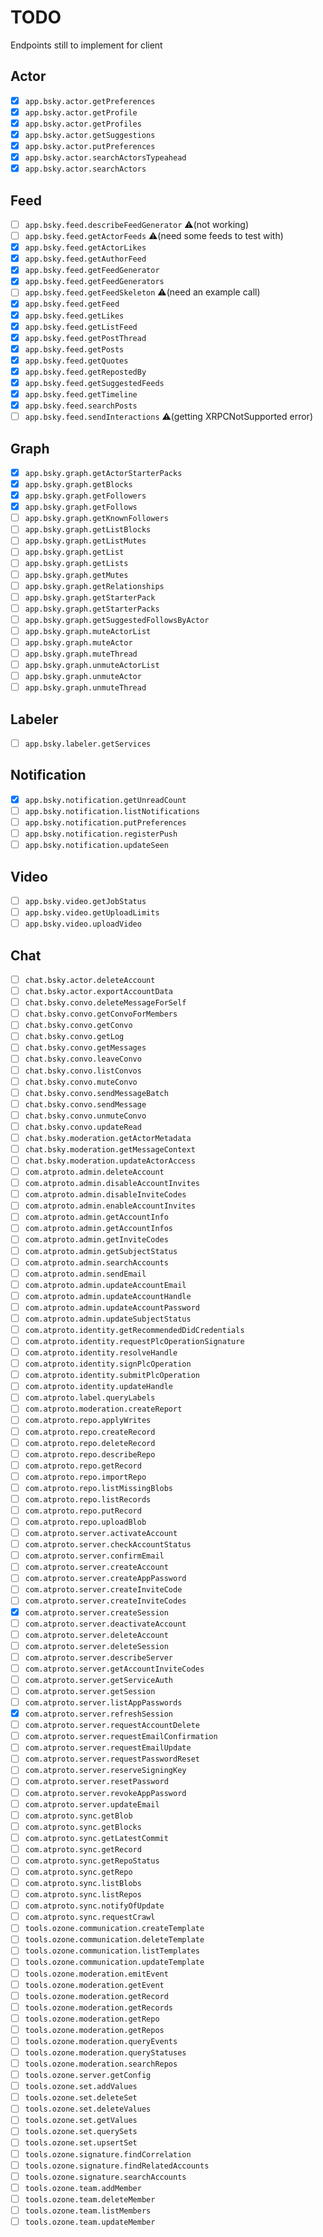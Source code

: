 # TODO

Endpoints still to implement for client

## Actor

- [x] `app.bsky.actor.getPreferences`
- [x] `app.bsky.actor.getProfile`
- [x] `app.bsky.actor.getProfiles`
- [x] `app.bsky.actor.getSuggestions`
- [x] `app.bsky.actor.putPreferences`
- [x] `app.bsky.actor.searchActorsTypeahead`
- [x] `app.bsky.actor.searchActors`

## Feed

- [ ] `app.bsky.feed.describeFeedGenerator` ⚠️(not working)
- [ ] `app.bsky.feed.getActorFeeds` ⚠️(need some feeds to test with)
- [x] `app.bsky.feed.getActorLikes`
- [x] `app.bsky.feed.getAuthorFeed`
- [x] `app.bsky.feed.getFeedGenerator`
- [x] `app.bsky.feed.getFeedGenerators`
- [ ] `app.bsky.feed.getFeedSkeleton` ⚠️(need an example call)
- [x] `app.bsky.feed.getFeed`
- [x] `app.bsky.feed.getLikes`
- [x] `app.bsky.feed.getListFeed`
- [x] `app.bsky.feed.getPostThread`
- [x] `app.bsky.feed.getPosts`
- [x] `app.bsky.feed.getQuotes`
- [x] `app.bsky.feed.getRepostedBy`
- [x] `app.bsky.feed.getSuggestedFeeds`
- [x] `app.bsky.feed.getTimeline`
- [x] `app.bsky.feed.searchPosts`
- [ ] `app.bsky.feed.sendInteractions` ⚠️(getting XRPCNotSupported error)

## Graph

- [x] `app.bsky.graph.getActorStarterPacks`
- [x] `app.bsky.graph.getBlocks`
- [x] `app.bsky.graph.getFollowers`
- [x] `app.bsky.graph.getFollows`
- [ ] `app.bsky.graph.getKnownFollowers`
- [ ] `app.bsky.graph.getListBlocks`
- [ ] `app.bsky.graph.getListMutes`
- [ ] `app.bsky.graph.getList`
- [ ] `app.bsky.graph.getLists`
- [ ] `app.bsky.graph.getMutes`
- [ ] `app.bsky.graph.getRelationships`
- [ ] `app.bsky.graph.getStarterPack`
- [ ] `app.bsky.graph.getStarterPacks`
- [ ] `app.bsky.graph.getSuggestedFollowsByActor`
- [ ] `app.bsky.graph.muteActorList`
- [ ] `app.bsky.graph.muteActor`
- [ ] `app.bsky.graph.muteThread`
- [ ] `app.bsky.graph.unmuteActorList`
- [ ] `app.bsky.graph.unmuteActor`
- [ ] `app.bsky.graph.unmuteThread`

## Labeler

- [ ] `app.bsky.labeler.getServices`

## Notification

- [x] `app.bsky.notification.getUnreadCount`
- [ ] `app.bsky.notification.listNotifications`
- [ ] `app.bsky.notification.putPreferences`
- [ ] `app.bsky.notification.registerPush`
- [ ] `app.bsky.notification.updateSeen`

## Video

- [ ] `app.bsky.video.getJobStatus`
- [ ] `app.bsky.video.getUploadLimits`
- [ ] `app.bsky.video.uploadVideo`

## Chat

- [ ] `chat.bsky.actor.deleteAccount`
- [ ] `chat.bsky.actor.exportAccountData`
- [ ] `chat.bsky.convo.deleteMessageForSelf`
- [ ] `chat.bsky.convo.getConvoForMembers`
- [ ] `chat.bsky.convo.getConvo`
- [ ] `chat.bsky.convo.getLog`
- [ ] `chat.bsky.convo.getMessages`
- [ ] `chat.bsky.convo.leaveConvo`
- [ ] `chat.bsky.convo.listConvos`
- [ ] `chat.bsky.convo.muteConvo`
- [ ] `chat.bsky.convo.sendMessageBatch`
- [ ] `chat.bsky.convo.sendMessage`
- [ ] `chat.bsky.convo.unmuteConvo`
- [ ] `chat.bsky.convo.updateRead`
- [ ] `chat.bsky.moderation.getActorMetadata`
- [ ] `chat.bsky.moderation.getMessageContext`
- [ ] `chat.bsky.moderation.updateActorAccess`
- [ ] `com.atproto.admin.deleteAccount`
- [ ] `com.atproto.admin.disableAccountInvites`
- [ ] `com.atproto.admin.disableInviteCodes`
- [ ] `com.atproto.admin.enableAccountInvites`
- [ ] `com.atproto.admin.getAccountInfo`
- [ ] `com.atproto.admin.getAccountInfos`
- [ ] `com.atproto.admin.getInviteCodes`
- [ ] `com.atproto.admin.getSubjectStatus`
- [ ] `com.atproto.admin.searchAccounts`
- [ ] `com.atproto.admin.sendEmail`
- [ ] `com.atproto.admin.updateAccountEmail`
- [ ] `com.atproto.admin.updateAccountHandle`
- [ ] `com.atproto.admin.updateAccountPassword`
- [ ] `com.atproto.admin.updateSubjectStatus`
- [ ] `com.atproto.identity.getRecommendedDidCredentials`
- [ ] `com.atproto.identity.requestPlcOperationSignature`
- [ ] `com.atproto.identity.resolveHandle`
- [ ] `com.atproto.identity.signPlcOperation`
- [ ] `com.atproto.identity.submitPlcOperation`
- [ ] `com.atproto.identity.updateHandle`
- [ ] `com.atproto.label.queryLabels`
- [ ] `com.atproto.moderation.createReport`
- [ ] `com.atproto.repo.applyWrites`
- [ ] `com.atproto.repo.createRecord`
- [ ] `com.atproto.repo.deleteRecord`
- [ ] `com.atproto.repo.describeRepo`
- [ ] `com.atproto.repo.getRecord`
- [ ] `com.atproto.repo.importRepo`
- [ ] `com.atproto.repo.listMissingBlobs`
- [ ] `com.atproto.repo.listRecords`
- [ ] `com.atproto.repo.putRecord`
- [ ] `com.atproto.repo.uploadBlob`
- [ ] `com.atproto.server.activateAccount`
- [ ] `com.atproto.server.checkAccountStatus`
- [ ] `com.atproto.server.confirmEmail`
- [ ] `com.atproto.server.createAccount`
- [ ] `com.atproto.server.createAppPassword`
- [ ] `com.atproto.server.createInviteCode`
- [ ] `com.atproto.server.createInviteCodes`
- [x] `com.atproto.server.createSession`
- [ ] `com.atproto.server.deactivateAccount`
- [ ] `com.atproto.server.deleteAccount`
- [ ] `com.atproto.server.deleteSession`
- [ ] `com.atproto.server.describeServer`
- [ ] `com.atproto.server.getAccountInviteCodes`
- [ ] `com.atproto.server.getServiceAuth`
- [ ] `com.atproto.server.getSession`
- [ ] `com.atproto.server.listAppPasswords`
- [x] `com.atproto.server.refreshSession`
- [ ] `com.atproto.server.requestAccountDelete`
- [ ] `com.atproto.server.requestEmailConfirmation`
- [ ] `com.atproto.server.requestEmailUpdate`
- [ ] `com.atproto.server.requestPasswordReset`
- [ ] `com.atproto.server.reserveSigningKey`
- [ ] `com.atproto.server.resetPassword`
- [ ] `com.atproto.server.revokeAppPassword`
- [ ] `com.atproto.server.updateEmail`
- [ ] `com.atproto.sync.getBlob`
- [ ] `com.atproto.sync.getBlocks`
- [ ] `com.atproto.sync.getLatestCommit`
- [ ] `com.atproto.sync.getRecord`
- [ ] `com.atproto.sync.getRepoStatus`
- [ ] `com.atproto.sync.getRepo`
- [ ] `com.atproto.sync.listBlobs`
- [ ] `com.atproto.sync.listRepos`
- [ ] `com.atproto.sync.notifyOfUpdate`
- [ ] `com.atproto.sync.requestCrawl`
- [ ] `tools.ozone.communication.createTemplate`
- [ ] `tools.ozone.communication.deleteTemplate`
- [ ] `tools.ozone.communication.listTemplates`
- [ ] `tools.ozone.communication.updateTemplate`
- [ ] `tools.ozone.moderation.emitEvent`
- [ ] `tools.ozone.moderation.getEvent`
- [ ] `tools.ozone.moderation.getRecord`
- [ ] `tools.ozone.moderation.getRecords`
- [ ] `tools.ozone.moderation.getRepo`
- [ ] `tools.ozone.moderation.getRepos`
- [ ] `tools.ozone.moderation.queryEvents`
- [ ] `tools.ozone.moderation.queryStatuses`
- [ ] `tools.ozone.moderation.searchRepos`
- [ ] `tools.ozone.server.getConfig`
- [ ] `tools.ozone.set.addValues`
- [ ] `tools.ozone.set.deleteSet`
- [ ] `tools.ozone.set.deleteValues`
- [ ] `tools.ozone.set.getValues`
- [ ] `tools.ozone.set.querySets`
- [ ] `tools.ozone.set.upsertSet`
- [ ] `tools.ozone.signature.findCorrelation`
- [ ] `tools.ozone.signature.findRelatedAccounts`
- [ ] `tools.ozone.signature.searchAccounts`
- [ ] `tools.ozone.team.addMember`
- [ ] `tools.ozone.team.deleteMember`
- [ ] `tools.ozone.team.listMembers`
- [ ] `tools.ozone.team.updateMember`
